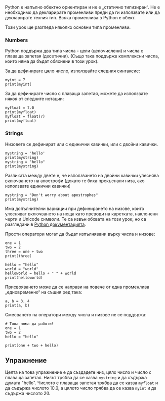 Python е напълно обектно ориентиран и не е „статично типизиран“. Не е необходимо да декларирате променливи преди да ги използвате или да декларирате техния тип. Всяка променлива в Python е обект.

Този урок ще разгледа няколко основни типа променливи.

### Numbers
Python поддържа два типа числа - цели (целочислени) и числа с плаваща запетая (десетични). (Също така поддържа комплексни числа, които няма да бъдат обяснени в този урок).

За да дефинирате цяло число, използвайте следния синтаксис:

    myint = 7
    print(myint)

За да дефинирате число с плаваща запетая, можете да използвате някоя от следните нотации:

    myfloat = 7.0
    print(myfloat)
    myfloat = float(7)
    print(myfloat)

### Strings

Низовете се дефинират или с единични кавички, или с двойни кавички.

    mystring = 'hello'
    print(mystring)
    mystring = "hello"
    print(mystring)

Разликата между двете е, че използването на двойни кавички улеснява включването на апострофи (докато те биха прекъснали низа, ако използвате единични кавички)

    mystring = "Don't worry about apostrophes"
    print(mystring)

Има допълнителни вариации при дефинирането на низове, които улесняват включването на неща като преводи на каретката, наклонени черти и Unicode символи. Те са извън обхвата на този урок, но са разгледани в [Python документацията](http://docs.python.org/tutorial/introduction.html#strings "Strings in Python Tutorial").

Прости оператори могат да бъдат изпълнявани върху числа и низове:

    one = 1
    two = 2
    three = one + two
    print(three)

    hello = "hello"
    world = "world"
    helloworld = hello + " " + world
    print(helloworld)

Присвояването може да се направи на повече от една променлива „едновременно“ на същия ред така:

    a, b = 3, 4
    print(a, b)

Смесването на оператори между числа и низове не се поддържа:

    # Това няма да работи!
    one = 1
    two = 2
    hello = "hello"
    
    print(one + two + hello)


Упражнение
--------

Целта на това упражнение е да създадете низ, цяло число и число с плаваща запетая. Низът трябва да се казва `mystring` и да съдържа думата "hello". Числото с плаваща запетая трябва да се казва `myfloat` и да съдържа числото 10.0, а цялото число трябва да се казва `myint` и да съдържа числото 20.